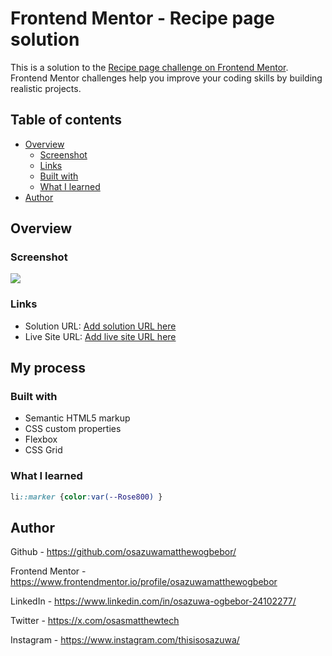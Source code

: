 # Frontend Mentor - Recipe page solution

This is a solution to the [Recipe page challenge on Frontend Mentor](https://www.frontendmentor.io/challenges/recipe-page-KiTsR8QQKm). Frontend Mentor challenges help you improve your coding skills by building realistic projects. 

## Table of contents

- [Overview](#overview)
  - [Screenshot](#screenshot)
  - [Links](#links)
  - [Built with](#built-with)
  - [What I learned](#what-i-learned)
- [Author](#author)


## Overview

### Screenshot

![](./screenshot.jpg)


### Links

- Solution URL: [Add solution URL here](https://your-solution-url.com)
- Live Site URL: [Add live site URL here](https://your-live-site-url.com)

## My process

### Built with

- Semantic HTML5 markup
- CSS custom properties
- Flexbox
- CSS Grid

### What I learned

```css
li::marker {color:var(--Rose800) }
```


## Author

Github - https://github.com/osazuwamatthewogbebor/

Frontend Mentor - https://www.frontendmentor.io/profile/osazuwamatthewogbebor

LinkedIn - https://www.linkedin.com/in/osazuwa-ogbebor-24102277/

Twitter - https://x.com/osasmatthewtech

Instagram - https://www.instagram.com/thisisosazuwa/



